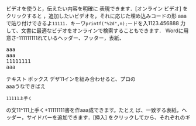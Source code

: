 ビデオを使うと，伝えたい内容を明確に
表現できます．[オンライン ビデオ] をクリックすると
，追加したいビデオを，それに応じた埋め込みコードの形
aaaで貼り付けできるよ<code>11111</code>．キーワ<code>printf("%2d",n);</code>ードを入1123.456888 力して、文書に最適なビデオをオンラインで検索することもできます．
Wordに用意さ-111111111れているヘッダー、フッター，表紙、
<pre>
aaa
aaa
11111111
aaa
</pre>
テキスト ボックス デザ11インを組み合わせると、プロの
<br />
aaaうなできばえ
```
11111上手く
```
の文11^111上手く+11111111書を作aaa成できます。たとえ
ば、一致する表紙，ヘッダー，サイドバーを追加できます．[挿入] をクリックしてから、それぞれのギ